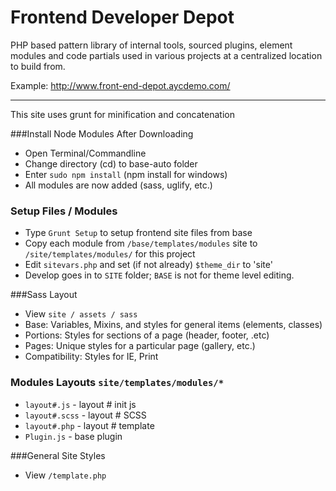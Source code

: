# Frontend Developer Depot
PHP based pattern library of internal tools, sourced plugins, element modules and code partials used in various projects at a centralized location to build from.

Example: http://www.front-end-depot.aycdemo.com/

------


This site uses grunt for minification and concatenation

###Install Node Modules After Downloading
- Open Terminal/Commandline
- Change directory (cd) to base-auto folder
- Enter `sudo npm install`  (npm install for windows)
- All modules are now added (sass, uglify, etc.)

### Setup Files / Modules
- Type `Grunt Setup` to setup frontend site files from base
- Copy each module from `/base/templates/modules` site to `/site/templates/modules/` for this project
- Edit `sitevars.php` and set (if not already) `$theme_dir` to 'site'
- Develop goes in to `SITE` folder; `BASE` is not for theme level editing.

###Sass Layout
- View `site / assets / sass`
- Base: Variables, Mixins, and styles for general items (elements, classes)
- Portions: Styles for sections of a page (header, footer, .etc)
- Pages: Unique styles for a particular page (gallery, etc.)
- Compatibility: Styles for IE, Print

### Modules Layouts `site/templates/modules/*`
- `layout#.js` - layout # init js
- `layout#.scss` - layout # SCSS
- `layout#.php` - layout # template
- `Plugin.js` - base plugin

###General Site Styles
- View `/template.php`

